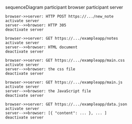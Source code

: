 sequenceDiagram
    participant browser
    participant server

    browser->>server: HTTP POST https://.../new_note
    activate server
    server-->>browser: HTTP 305
    deactivate server

    browser->>server: GET https://.../exampleapp/notes
    activate server
    server-->>browser: HTML document
    deactivate server

    browser->>server: GET https://.../exampleapp/main.css
    activate server
    server-->>browser: the css file
    deactivate server

    browser->>server: GET https://.../exampleapp/main.js
    activate server
    server-->>browser: the JavaScript file
    deactivate server

    browser->>server: GET https://.../exampleapp/data.json
    activate server
    server-->>browser: [{ "content": ... }, ... ]
    deactivate server 
